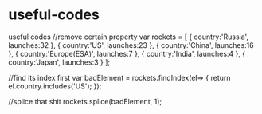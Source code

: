 # useful-codes
useful codes
//remove certain property
var rockets = [
    { country:'Russia', launches:32 },
    { country:'US', launches:23 },
    { country:'China', launches:16 },
    { country:'Europe(ESA)', launches:7 },
    { country:'India', launches:4 },
    { country:'Japan', launches:3 }
];

//find its index first
var badElement = rockets.findIndex(el=> {
	return el.country.includes('US');
});

//splice that shit
rockets.splice(badElement, 1);
